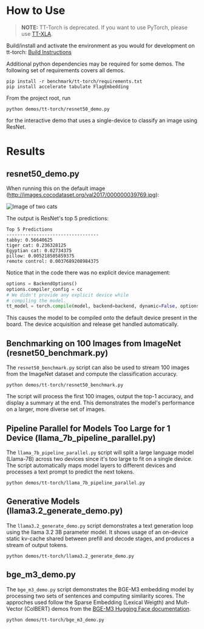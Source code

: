 # How to Use

>**NOTE:** TT-Torch is deprecated. If you want to use PyTorch, please use [TT-XLA](https://github.com/tenstorrent/tt-xla/blob/main/README.md).

Build/install and activate the environment as you would for development on tt-torch: [Build Instructions](https://docs.tenstorrent.com/tt-torch/getting_started.html)

Additional python dependencies may be required for some demos. The following set of requirements covers all demos.
```
pip install -r benchmark/tt-torch/requirements.txt
pip install accelerate tabulate FlagEmbedding
```

From the project root, run
```
python demos/tt-torch/resnet50_demo.py
```
for the interactive demo that uses a single-device to classify an image using ResNet.

# Results

## resnet50_demo.py
When running this on the default image (http://images.cocodataset.org/val2017/000000039769.jpg):

![Image of two cats](http://images.cocodataset.org/val2017/000000039769.jpg)

The output is ResNet's top 5 predictions:
```
Top 5 Predictions
----------------------------------
tabby: 0.56640625
tiger cat: 0.236328125
Egyptian cat: 0.02734375
pillow: 0.005218505859375
remote control: 0.0037689208984375
```
Notice that in the code there was no explicit device management:
```Python
options = BackendOptions()
options.compiler_config = cc
# We didn't provide any explicit device while
# compiling the model.
tt_model = torch.compile(model, backend=backend, dynamic=False, options=options)
```
This causes the model to be compiled onto the default device present in the board. The device acquisition and release get handled automatically.

## Benchmarking on 100 Images from ImageNet (resnet50_benchmark.py)

The `resnet50_benchmark.py` script can also be used to stream 100 images from the ImageNet dataset and compute the classification accuracy.
```
python demos/tt-torch/resnet50_benchmark.py
```

The script will process the first 100 images, output the top-1 accuracy, and display a summary at the end. This demonstrates the model's performance on a larger, more diverse set of images.

## Pipeline Parallel for Models Too Large for 1 Device (llama_7b_pipeline_parallel.py)

The `llama_7b_pipeline_parallel.py` script will split a large language model (Llama-7B) across two devices since it's too large to fit on a single device. The script automatically maps model layers to different devices and processes a text prompt to predict the next tokens.

```
python demos/tt-torch/llama_7b_pipeline_parallel.py
```

## Generative Models (llama3.2_generate_demo.py)

The `llama3.2_generate_demo.py` script demonstrates a text generation loop using the llama 3.2 3B parameter model. It shows usage of an on-device static kv-cache shared between prefill and decode stages, and produces a stream of output tokens.

```
python demos/tt-torch/llama3.2_generate_demo.py
```

## bge_m3_demo.py

The `bge_m3_demo.py` script demonstrates the BGE-M3 embedding model by processing two sets of sentences and computing similarity scores. The approches used follow the Sparse Embedding (Lexical Weigth) and Mult-Vector (ColBERT) demos from the [BGE-M3 Hugging Face documentation](https://huggingface.co/BAAI/bge-m3#generate-embedding-for-text).

```
python demos/tt-torch/bge_m3_demo.py
```
